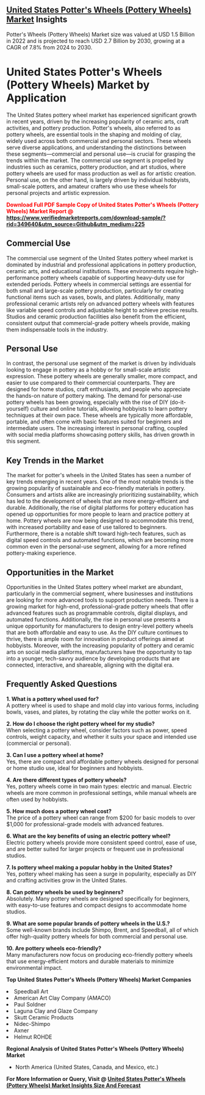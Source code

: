 <h2><a href="https://www.verifiedmarketreports.com/download-sample/?rid=349640&amp;utm_source=Github&amp;utm_medium=225" target="_blank">United States Potter's Wheels (Pottery Wheels) Market</a> Insights</h2><p>Potter's Wheels (Pottery Wheels) Market size was valued at USD 1.5 Billion in 2022 and is projected to reach USD 2.7 Billion by 2030, growing at a CAGR of 7.8% from 2024 to 2030.</p><p> <h1>United States Potter's Wheels (Pottery Wheels) Market by Application</h1> <p>The United States pottery wheel market has experienced significant growth in recent years, driven by the increasing popularity of ceramic arts, craft activities, and pottery production. Potter's wheels, also referred to as pottery wheels, are essential tools in the shaping and molding of clay, widely used across both commercial and personal sectors. These wheels serve diverse applications, and understanding the distinctions between these segments—commercial and personal use—is crucial for grasping the trends within the market. The commercial use segment is propelled by industries such as ceramics, pottery production, and art studios, where pottery wheels are used for mass production as well as for artistic creation. Personal use, on the other hand, is largely driven by individual hobbyists, small-scale potters, and amateur crafters who use these wheels for personal projects and artistic expression. <strong><p><span class=""><span style="color: #ff0000;"><strong>Download Full PDF Sample Copy of United States Potter's Wheels (Pottery Wheels) Market Report</strong> @ </span><a href="https://www.verifiedmarketreports.com/download-sample/?rid=349640&amp;utm_source=Github&amp;utm_medium=225" target="_blank">https://www.verifiedmarketreports.com/download-sample/?rid=349640&amp;utm_source=Github&amp;utm_medium=225</a></span></p></strong></p> <h2>Commercial Use</h2> <p>The commercial use segment of the United States pottery wheel market is dominated by industrial and professional applications in pottery production, ceramic arts, and educational institutions. These environments require high-performance pottery wheels capable of supporting heavy-duty use for extended periods. Pottery wheels in commercial settings are essential for both small and large-scale pottery production, particularly for creating functional items such as vases, bowls, and plates. Additionally, many professional ceramic artists rely on advanced pottery wheels with features like variable speed controls and adjustable height to achieve precise results. Studios and ceramic production facilities also benefit from the efficient, consistent output that commercial-grade pottery wheels provide, making them indispensable tools in the industry.</p> <h2>Personal Use</h2> <p>In contrast, the personal use segment of the market is driven by individuals looking to engage in pottery as a hobby or for small-scale artistic expression. These pottery wheels are generally smaller, more compact, and easier to use compared to their commercial counterparts. They are designed for home studios, craft enthusiasts, and people who appreciate the hands-on nature of pottery making. The demand for personal-use pottery wheels has been growing, especially with the rise of DIY (do-it-yourself) culture and online tutorials, allowing hobbyists to learn pottery techniques at their own pace. These wheels are typically more affordable, portable, and often come with basic features suited for beginners and intermediate users. The increasing interest in personal crafting, coupled with social media platforms showcasing pottery skills, has driven growth in this segment.</p> <h2>Key Trends in the Market</h2> <p>The market for potter's wheels in the United States has seen a number of key trends emerging in recent years. One of the most notable trends is the growing popularity of sustainable and eco-friendly materials in pottery. Consumers and artists alike are increasingly prioritizing sustainability, which has led to the development of wheels that are more energy-efficient and durable. Additionally, the rise of digital platforms for pottery education has opened up opportunities for more people to learn and practice pottery at home. Pottery wheels are now being designed to accommodate this trend, with increased portability and ease of use tailored to beginners. Furthermore, there is a notable shift toward high-tech features, such as digital speed controls and automated functions, which are becoming more common even in the personal-use segment, allowing for a more refined pottery-making experience.</p> <h2>Opportunities in the Market</h2> <p>Opportunities in the United States pottery wheel market are abundant, particularly in the commercial segment, where businesses and institutions are looking for more advanced tools to support production needs. There is a growing market for high-end, professional-grade pottery wheels that offer advanced features such as programmable controls, digital displays, and automated functions. Additionally, the rise in personal use presents a unique opportunity for manufacturers to design entry-level pottery wheels that are both affordable and easy to use. As the DIY culture continues to thrive, there is ample room for innovation in product offerings aimed at hobbyists. Moreover, with the increasing popularity of pottery and ceramic arts on social media platforms, manufacturers have the opportunity to tap into a younger, tech-savvy audience by developing products that are connected, interactive, and shareable, aligning with the digital era.</p> <h2>Frequently Asked Questions</h2> <p><strong>1. What is a pottery wheel used for?</strong><br> A pottery wheel is used to shape and mold clay into various forms, including bowls, vases, and plates, by rotating the clay while the potter works on it.</p> <p><strong>2. How do I choose the right pottery wheel for my studio?</strong><br> When selecting a pottery wheel, consider factors such as power, speed controls, weight capacity, and whether it suits your space and intended use (commercial or personal).</p> <p><strong>3. Can I use a pottery wheel at home?</strong><br> Yes, there are compact and affordable pottery wheels designed for personal or home studio use, ideal for beginners and hobbyists.</p> <p><strong>4. Are there different types of pottery wheels?</strong><br> Yes, pottery wheels come in two main types: electric and manual. Electric wheels are more common in professional settings, while manual wheels are often used by hobbyists.</p> <p><strong>5. How much does a pottery wheel cost?</strong><br> The price of a pottery wheel can range from $200 for basic models to over $1,000 for professional-grade models with advanced features.</p> <p><strong>6. What are the key benefits of using an electric pottery wheel?</strong><br> Electric pottery wheels provide more consistent speed control, ease of use, and are better suited for larger projects or frequent use in professional studios.</p> <p><strong>7. Is pottery wheel making a popular hobby in the United States?</strong><br> Yes, pottery wheel making has seen a surge in popularity, especially as DIY and crafting activities grow in the United States.</p> <p><strong>8. Can pottery wheels be used by beginners?</strong><br> Absolutely. Many pottery wheels are designed specifically for beginners, with easy-to-use features and compact designs to accommodate home studios.</p> <p><strong>9. What are some popular brands of pottery wheels in the U.S.?</strong><br> Some well-known brands include Shimpo, Brent, and Speedball, all of which offer high-quality pottery wheels for both commercial and personal use.</p> <p><strong>10. Are pottery wheels eco-friendly?</strong><br> Many manufacturers now focus on producing eco-friendly pottery wheels that use energy-efficient motors and durable materials to minimize environmental impact.</p> </p><p><strong>Top United States Potter's Wheels (Pottery Wheels) Market Companies</strong></p><div data-test-id=""><p><li>Speedball Art</li><li> American Art Clay Company (AMACO)</li><li> Paul Soldner</li><li> Laguna Clay and Glaze Company</li><li> Skutt Ceramic Products</li><li> Nidec-Shimpo</li><li> Axner</li><li> Helmut ROHDE</li></p><div><strong>Regional Analysis of&nbsp;United States Potter's Wheels (Pottery Wheels) Market</strong></div><ul><li dir="ltr"><p dir="ltr">North America&nbsp;(United States, Canada, and Mexico, etc.)</p></li></ul><p><strong>For More Information or Query, Visit @&nbsp;</strong><strong><a href="https://www.verifiedmarketreports.com/product/potter-s-wheels-pottery-wheels-market/?utm_source=Github&amp;utm_medium=225" target="_blank">United States Potter's Wheels (Pottery Wheels) Market Insights Size And Forecast</a></strong></p></div>
